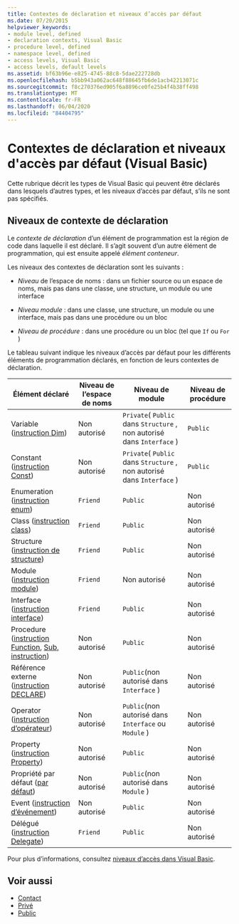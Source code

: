 ```yaml
---
title: Contextes de déclaration et niveaux d’accès par défaut
ms.date: 07/20/2015
helpviewer_keywords:
- module level, defined
- declaration contexts, Visual Basic
- procedure level, defined
- namespace level, defined
- access levels, Visual Basic
- access levels, default levels
ms.assetid: bf63b96e-e825-4745-88c8-5dae222728db
ms.openlocfilehash: b5bb943a062ac648f88645fb6de1acb42213071c
ms.sourcegitcommit: f8c270376ed905f6a8896ce0fe25b4f4b38ff498
ms.translationtype: MT
ms.contentlocale: fr-FR
ms.lasthandoff: 06/04/2020
ms.locfileid: "84404795"
---
```

# <a name="declaration-contexts-and-default-access-levels-visual-basic"></a>Contextes de déclaration et niveaux d'accès par défaut (Visual Basic)
Cette rubrique décrit les types de Visual Basic qui peuvent être déclarés dans lesquels d’autres types, et les niveaux d’accès par défaut, s’ils ne sont pas spécifiés.  
  
## <a name="declaration-context-levels"></a>Niveaux de contexte de déclaration  
 Le *contexte de déclaration* d’un élément de programmation est la région de code dans laquelle il est déclaré. Il s’agit souvent d’un autre élément de programmation, qui est ensuite appelé *élément conteneur*.  
  
 Les niveaux des contextes de déclaration sont les suivants :  
  
- *Niveau* de l’espace de noms : dans un fichier source ou un espace de noms, mais pas dans une classe, une structure, un module ou une interface  
  
- *Niveau module* : dans une classe, une structure, un module ou une interface, mais pas dans une procédure ou un bloc  
  
- *Niveau de procédure* : dans une procédure ou un bloc (tel que `If` ou `For` )  
  
 Le tableau suivant indique les niveaux d’accès par défaut pour les différents éléments de programmation déclarés, en fonction de leurs contextes de déclaration.  
  
|Élément déclaré|Niveau de l’espace de noms|Niveau de module|Niveau de procédure|  
|----------------------|---------------------|------------------|---------------------|  
|Variable ([instruction Dim](dim-statement.md))|Non autorisé|`Private`( `Public` dans `Structure` , non autorisé dans `Interface` )|`Public`|  
|Constant ([instruction Const](const-statement.md))|Non autorisé|`Private`( `Public` dans `Structure` , non autorisé dans `Interface` )|`Public`|  
|Enumeration ([instruction enum](enum-statement.md))|`Friend`|`Public`|Non autorisé|  
|Class ([instruction class](class-statement.md))|`Friend`|`Public`|Non autorisé|  
|Structure ([instruction de structure](structure-statement.md))|`Friend`|`Public`|Non autorisé|  
|Module ([instruction module](module-statement.md))|`Friend`|Non autorisé|Non autorisé|  
|Interface ([instruction interface](interface-statement.md))|`Friend`|`Public`|Non autorisé|  
|Procedure ([instruction Function](function-statement.md), [Sub, instruction](sub-statement.md))|Non autorisé|`Public`|Non autorisé|  
|Référence externe ([instruction DECLARE](declare-statement.md))|Non autorisé|`Public`(non autorisé dans `Interface` )|Non autorisé|  
|Operator ([instruction d’opérateur](operator-statement.md))|Non autorisé|`Public`(non autorisé dans `Interface` ou `Module` )|Non autorisé|  
|Property ([instruction Property](property-statement.md))|Non autorisé|`Public`|Non autorisé|  
|Propriété par défaut ([par défaut](../modifiers/default.md))|Non autorisé|`Public`(non autorisé dans `Module` )|Non autorisé|  
|Event ([instruction d’événement](event-statement.md))|Non autorisé|`Public`|Non autorisé|  
|Délégué ([instruction Delegate](delegate-statement.md))|`Friend`|`Public`|Non autorisé|  
  
 Pour plus d’informations, consultez [niveaux d’accès dans Visual Basic](../../programming-guide/language-features/declared-elements/access-levels.md).  
  
## <a name="see-also"></a>Voir aussi

- [Contact](../modifiers/friend.md)
- [Privé](../modifiers/private.md)
- [Public](../modifiers/public.md)
